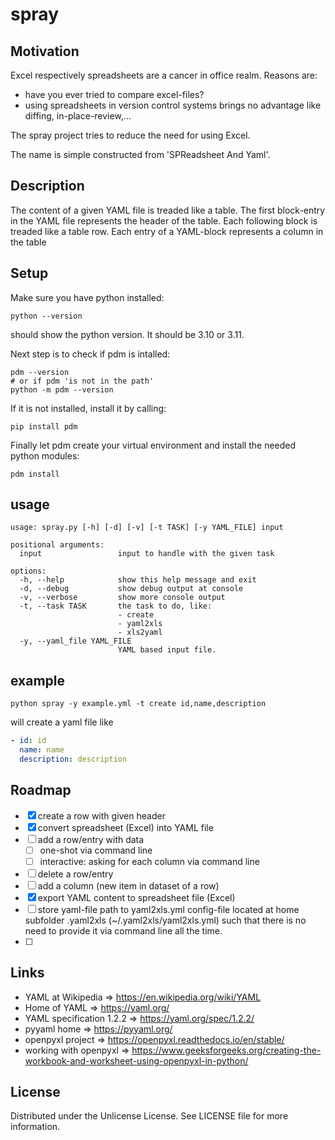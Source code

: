 spray
=====

Motivation
----------

Excel respectively spreadsheets are a cancer in office realm.
Reasons are:

- have you ever tried to compare excel-files?
- using spreadsheets in version control systems brings no advantage like diffing, in-place-review,...

The spray project tries to reduce the need for using Excel.

The name is simple constructed from 'SPReadsheet And Yaml'.

Description
-----------

The content of a given YAML file is treaded like a table.
The first block-entry in the YAML file represents the header of the table.
Each following block is treaded like a table row.
Each entry of a YAML-block represents a column in the table

Setup
-----

Make sure you have python installed:

```shell
python --version
```

should show the python version. It should be 3.10 or 3.11.

Next step is to check if pdm is intalled:

```shell
pdm --version
# or if pdm 'is not in the path'
python -m pdm --version
```

If it is not installed, install it by calling:

```shell
pip install pdm
```

Finally let pdm create your virtual environment and install the needed python modules:

```shell
pdm install
```

usage
-----

```help
usage: spray.py [-h] [-d] [-v] [-t TASK] [-y YAML_FILE] input

positional arguments:
  input                 input to handle with the given task

options:
  -h, --help            show this help message and exit
  -d, --debug           show debug output at console
  -v, --verbose         show more console output
  -t, --task TASK       the task to do, like:
                        - create
                        - yaml2xls
                        - xls2yaml
  -y, --yaml_file YAML_FILE
                        YAML based input file.
```

example
-------

```shell
python spray -y example.yml -t create id,name,description
```

will create a yaml file like

```yaml
- id: id
  name: name
  description: description
```

Roadmap
-------

- [x] create a row with given header
- [x] convert spreadsheet (Excel) into YAML file
- [ ] add a row/entry with data
  - [ ] one-shot via command line
  - [ ] interactive: asking for each column via command line
- [ ] delete a row/entry
- [ ] add a column (new item in dataset of a row)
- [x] export YAML content to spreadsheet file (Excel)
- [ ] store yaml-file path to yaml2xls.yml config-file located at home subfolder .yaml2xls (~/.yaml2xls/yaml2xls.yml) such that there is no need to provide it via command line all the time.
- [ ]

Links
-----

- YAML at Wikipedia => https://en.wikipedia.org/wiki/YAML
- Home of YAML => https://yaml.org/
- YAML specification 1.2.2 => https://yaml.org/spec/1.2.2/
- pyyaml home => https://pyyaml.org/
- openpyxl project => https://openpyxl.readthedocs.io/en/stable/
- working with openpyxl => https://www.geeksforgeeks.org/creating-the-workbook-and-worksheet-using-openpyxl-in-python/

License
-------

Distributed under the Unlicense License. See LICENSE file for more information.
